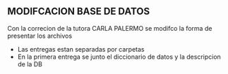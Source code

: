 ## MODIFCACION BASE DE DATOS

  Con la correcion de la tutora CARLA PALERMO se modifco la forma de presentar los archivos

  - Las entregas estan separadas por carpetas
  - En la primera entrega se junto el diccionario de datos y la descripcion de la DB


